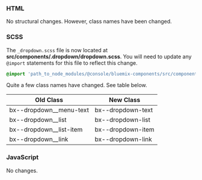 ### HTML

No structural changes. However, class names have been changed.

### SCSS

The `_dropdown.scss` file is now located at __src/components/.dropdown/dropdown.scss__. You will need to update any `@import` statements for this file to reflect this change.

```scss
@import 'path_to_node_modules/@console/bluemix-components/src/components/dropdown/dropdown';
```
Quite a few class names have changed. See table below.

| Old Class               | New Class         |
|-------------------------|-------------------|
| bx--dropdown__menu-text | bx--dropdown-text |
| bx--dropdown__list      | bx--dropdown-list |
| bx--dropdown__list-item | bx--dropdown-item |
| bx--dropdown__link      | bx--dropdown-link |

### JavaScript

No changes.
